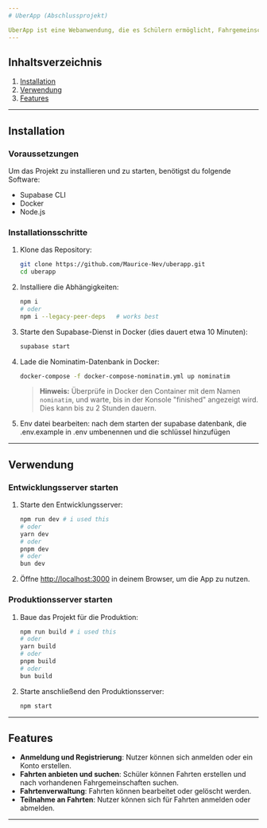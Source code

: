 ```yaml
---
# UberApp (Abschlussprojekt)

UberApp ist eine Webanwendung, die es Schülern ermöglicht, Fahrgemeinschaften für den Schulweg zu organisieren. Sie können sich anmelden, Fahrten anbieten, suchen und verwalten, sowie an Fahrten teilnehmen oder diese verlassen.
---
```


## Inhaltsverzeichnis

1. [Installation](#installation)
2. [Verwendung](#verwendung)
3. [Features](#features)

---

## Installation

### **Voraussetzungen**

Um das Projekt zu installieren und zu starten, benötigst du folgende Software:

- Supabase CLI
- Docker
- Node.js

### **Installationsschritte**

1. Klone das Repository:

   ```bash
   git clone https://github.com/Maurice-Nev/uberapp.git
   cd uberapp
   ```

2. Installiere die Abhängigkeiten:

   ```bash
   npm i
   # oder
   npm i --legacy-peer-deps   # works best
   ```

3. Starte den Supabase-Dienst in Docker (dies dauert etwa 10 Minuten):

   ```bash
   supabase start
   ```

4. Lade die Nominatim-Datenbank in Docker:

   ```bash
   docker-compose -f docker-compose-nominatim.yml up nominatim
   ```

   > **Hinweis:** Überprüfe in Docker den Container mit dem Namen `nominatim`, und warte, bis in der Konsole "finished" angezeigt wird. Dies kann bis zu 2 Stunden dauern.

5. Env datei bearbeiten:
   nach dem starten der supabase datenbank, die .env.example in .env umbenennen und die schlüssel hinzufügen 

---

## Verwendung

### **Entwicklungsserver starten**

1. Starte den Entwicklungsserver:

   ```bash
   npm run dev # i used this
   # oder
   yarn dev
   # oder
   pnpm dev
   # oder
   bun dev
   ```

2. Öffne [http://localhost:3000](http://localhost:3000) in deinem Browser, um die App zu nutzen.

### **Produktionsserver starten**

1. Baue das Projekt für die Produktion:

   ```bash
   npm run build # i used this
   # oder
   yarn build
   # oder
   pnpm build
   # oder
   bun build
   ```

2. Starte anschließend den Produktionsserver:
   ```bash
   npm start
   ```

---

## Features

- **Anmeldung und Registrierung**: Nutzer können sich anmelden oder ein Konto erstellen.
- **Fahrten anbieten und suchen**: Schüler können Fahrten erstellen und nach vorhandenen Fahrgemeinschaften suchen.
- **Fahrtenverwaltung**: Fahrten können bearbeitet oder gelöscht werden.
- **Teilnahme an Fahrten**: Nutzer können sich für Fahrten anmelden oder abmelden.

---
